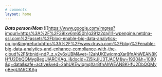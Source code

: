 ```yaml
---
# comments
layout: home
---
```

***Data person/Mom***
![]https://www.google.com/imgres?imgurl=https%3A%2F%2F39lxv6m650h1g391z2daj1l1-wpengine.netdna-ssl.com%2Fassets%2Fblog-enable-big-data-analytics-og.jpg&imgrefurl=https%3A%2F%2Fwww.druva.com%2Fblog%2Fenable-big-data-analytics-and-enhance-compliance-with-the-cloud%2F&tbnid=ndP_z_y2y6xUBM&vet=12ahUKEwiqmqXar8fnAhWEAN8KHfU2DbQQMygBegUIARCKAg..i&docid=Zj5ikJiU3TJACM&w=1920&h=1080&q=data&safe=active&ved=2ahUKEwiqmqXar8fnAhWEAN8KHfU2DbQQMygBegUIARCKAg
